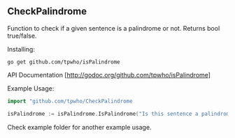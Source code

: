 ## CheckPalindrome ##
Function to check if a given sentence is a palindrome or not. Returns bool true/false.

Installing:
```
go get github.com/tpwho/isPalindrome
```

API Documentation [http://godoc.org/github.com/tpwho/isPalindrome]

Example Usage:
```go
import "github.com/tpwho/CheckPalindrome

isPalindrome := isPalindrome.IsPalindrome("Is this sentence a palindrome?")
```
Check example folder for another example usage.